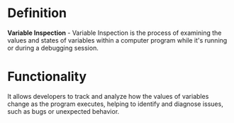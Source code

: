 # Definition
**Variable Inspection** - Variable Inspection is the process of examining the values and states of variables within a computer program while it's running or during a debugging session. 

# Functionality
It allows developers to track and analyze how the values of variables change as the program executes, helping to identify and diagnose issues, such as bugs or unexpected behavior. 
